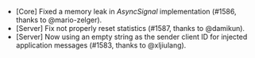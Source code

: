 * [Core] Fixed a memory leak in _AsyncSignal_ implementation (#1586, thanks to @mario-zelger).
* [Server] Fix not properly reset statistics (#1587, thanks to @damikun).
* [Server] Now using an empty string as the sender client ID for injected application messages (#1583, thanks to @xljiulang).